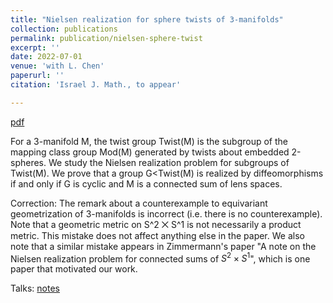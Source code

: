 ```yaml
---
title: "Nielsen realization for sphere twists of 3-manifolds"
collection: publications
permalink: publication/nielsen-sphere-twist
excerpt: ''
date: 2022-07-01
venue: 'with L. Chen'
paperurl: ''
citation: 'Israel J. Math., to appear'

---
```


[pdf](http://bena-tshishiku.github.io/files/papers/nielsen-sphere-twist.pdf)

For a 3-manifold M, the twist group Twist(M) is the subgroup of the 
mapping class group Mod(M) generated by twists about embedded 2-spheres. 
We study the Nielsen realization problem for subgroups of Twist(M). 
We prove that a group G<Twist(M) is realized by diffeomorphisms if and 
only if G is cyclic and M is a connected sum of lens spaces. 

Correction: The remark about a counterexample to equivariant geometrization of 3-manifolds is incorrect (i.e. there is no counterexample). Note that a geometric metric on S^2 ⨉ S^1 is not necessarily a product metric. This mistake does not affect anything else in the paper. We also note that a similar mistake appears in Zimmermann's paper "A note on the Nielsen realization problem for connected sums of $S^2\times S^1$", which is one paper that motivated our work. 


Talks: [notes](http://bena-tshishiku.github.io/files/talks/nielsen-sphere-twist.pdf)

